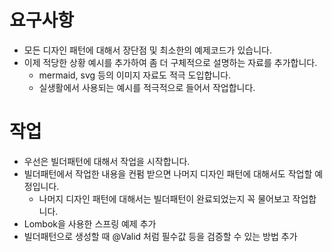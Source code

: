 # 요구사항
- 모든 디자인 패턴에 대해서 장단점 및 최소한의 예제코드가 있습니다.
- 이제 적당한 상황 예시를 추가하여 좀 더 구체적으로 설명하는 자료를 추가합니다.
  - mermaid, svg 등의 이미지 자료도 적극 도입합니다.
  - 실생활에서 사용되는 예시를 적극적으로 들어서 작업합니다.

# 작업
- 우선은 빌더패턴에 대해서 작업을 시작합니다.
- 빌더패턴에서 작업한 내용을 컨펌 받으면 나머지 디자인 패턴에 대해서도 작업할 예정입니다.
  - 나머지 디자인 패턴에 대해서는 빌더패턴이 완료되었는지 꼭 물어보고 작업합니다.
- Lombok을 사용한 스프링 예제 추가
- 빌더패턴으로 생성할 때 @Valid 처럼 필수값 등을 검증할 수 있는 방법 추가